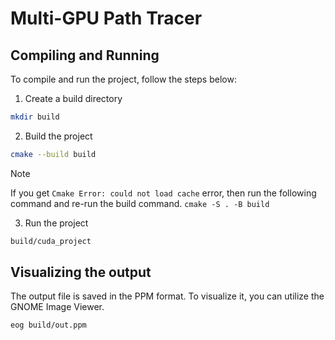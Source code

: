 # Multi-GPU Path Tracer

## Compiling and Running

To compile and run the project, follow the steps below:

1. Create a build directory

```bash
mkdir build
```

2. Build the project

```bash
cmake --build build
```

> [!NOTE]
> If you get `Cmake Error: could not load cache` error, then run the following command and re-run the build command.
> `cmake -S . -B build`

3. Run the project

```bash
build/cuda_project
```

## Visualizing the output

The output file is saved in the PPM format. To visualize it, you can utilize the GNOME Image Viewer.

```bash
eog build/out.ppm
```
